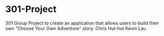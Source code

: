 301-Project
===========

301 Group Project to create an application that allows users to build their own "Choose Your Own Adventure" story.
Chris Hut-hut
Kevin Lau
